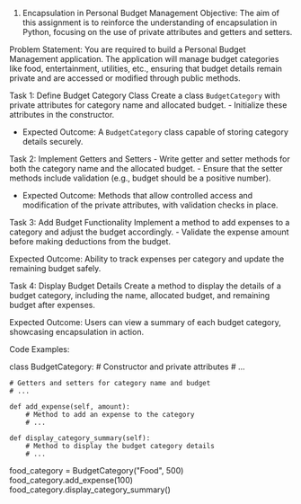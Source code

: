 1. Encapsulation in Personal Budget Management
Objective: The aim of this assignment is to reinforce the understanding of encapsulation in Python, focusing on the use of private attributes and getters and setters.

Problem Statement: You are required to build a Personal Budget Management application. The application will manage budget categories like food, entertainment, utilities, etc., ensuring that budget details remain private and are accessed or modified through public methods.

Task 1: Define Budget Category Class Create a class `BudgetCategory` with private attributes for category name and allocated budget. - Initialize these attributes in the constructor.

- Expected Outcome: A `BudgetCategory` class capable of storing category details securely.

Task 2: Implement Getters and Setters - Write getter and setter methods for both the category name and the allocated budget. - Ensure that the setter methods include validation (e.g., budget should be a positive number).

- Expected Outcome: Methods that allow controlled access and modification of the private attributes, with validation checks in place.

Task 3: Add Budget Functionality Implement a method to add expenses to a category and adjust the budget accordingly. - Validate the expense amount before making deductions from the budget.

Expected Outcome: Ability to track expenses per category and update the remaining budget safely.

Task 4: Display Budget Details Create a method to display the details of a budget category, including the name, allocated budget, and remaining budget after expenses.

Expected Outcome: Users can view a summary of each budget category, showcasing encapsulation in action.

Code Examples:

class BudgetCategory:
    # Constructor and private attributes
    # ...

    # Getters and setters for category name and budget
    # ...

    def add_expense(self, amount):
        # Method to add an expense to the category
        # ...

    def display_category_summary(self):
        # Method to display the budget category details
        # ...

food_category = BudgetCategory("Food", 500)
food_category.add_expense(100)
food_category.display_category_summary()

